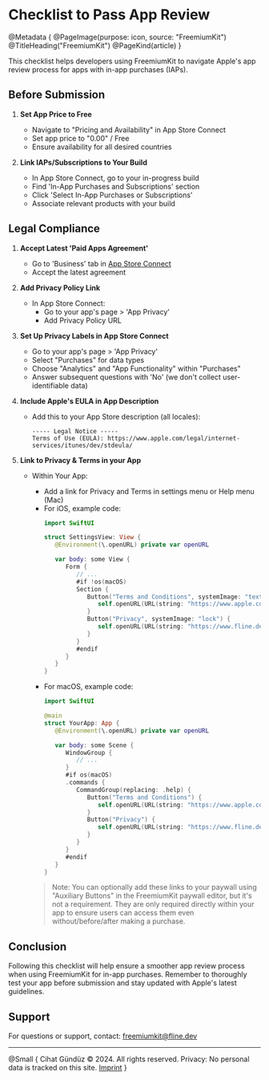 # Checklist to Pass App Review

@Metadata {
   @PageImage(purpose: icon, source: "FreemiumKit")
   @TitleHeading("FreemiumKit")
   @PageKind(article)
}

This checklist helps developers using FreemiumKit to navigate Apple's app review process for apps with in-app purchases (IAPs).

## Before Submission

1. **Set App Price to Free**
   - Navigate to "Pricing and Availability" in App Store Connect
   - Set app price to "0.00" / Free
   - Ensure availability for all desired countries

2. **Link IAPs/Subscriptions to Your Build**
   - In App Store Connect, go to your in-progress build
   - Find 'In-App Purchases and Subscriptions' section
   - Click 'Select In-App Purchases or Subscriptions'
   - Associate relevant products with your build

## Legal Compliance

1. **Accept Latest 'Paid Apps Agreement'**
   - Go to 'Business' tab in [App Store Connect](https://appstoreconnect.apple.com/business)
   - Accept the latest agreement

2. **Add Privacy Policy Link**
   - In App Store Connect: 
     - Go to your app's page > 'App Privacy'
     - Add Privacy Policy URL

3. **Set Up Privacy Labels in App Store Connect**
   - Go to your app's page > 'App Privacy'
   - Select "Purchases" for data types
   - Choose "Analytics" and "App Functionality" within "Purchases"
   - Answer subsequent questions with 'No' (we don't collect user-identifiable data)

4. **Include Apple's EULA in App Description**
   - Add this to your App Store description (all locales):
     ```
     ----- Legal Notice ----- 
     Terms of Use (EULA): https://www.apple.com/legal/internet-services/itunes/dev/stdeula/
     ```

5. **Link to Privacy & Terms in your App**

   - Within Your App:
     - Add a link for Privacy and Terms in settings menu or Help menu (Mac)
     - For iOS, example code:
       ```swift
       import SwiftUI

       struct SettingsView: View {
          @Environment(\.openURL) private var openURL

          var body: some View {
             Form {
                // ...
                #if !os(macOS)
                Section {
                   Button("Terms and Conditions", systemImage: "text.book.closed") {
                      self.openURL(URL(string: "https://www.apple.com/legal/internet-services/itunes/dev/stdeula/")!)
                   }
                   Button("Privacy", systemImage: "lock") {
                      self.openURL(URL(string: "https://www.fline.dev/app-privacy-analytics-en/")!)
                   }
                }
                #endif
             }
          }
       }
       ```
     - For macOS, example code:
       ```swift
       import SwiftUI

       @main
       struct YourApp: App {
          @Environment(\.openURL) private var openURL

          var body: some Scene {
             WindowGroup {
                // ...
             }
             #if os(macOS)
             .commands {
                CommandGroup(replacing: .help) {
                   Button("Terms and Conditions") {
                      self.openURL(URL(string: "https://www.apple.com/legal/internet-services/itunes/dev/stdeula/")!)
                   }
                   Button("Privacy") {
                      self.openURL(URL(string: "https://www.fline.dev/app-privacy-analytics-en/")!)
                   }
                }
             }
             #endif
          }
       }
       ```
   
      > Note: You can optionally add these links to your paywall using "Auxiliary Buttons" in the FreemiumKit paywall editor, but it's not a requirement. They are only required directly within your app to ensure users can access them even without/before/after making a purchase.

## Conclusion

Following this checklist will help ensure a smoother app review process when using FreemiumKit for in-app purchases. Remember to thoroughly test your app before submission and stay updated with Apple's latest guidelines.

## Support

For questions or support, contact: [freemiumkit@fline.dev](mailto:freemiumkit@fline.dev)

---

@Small {
   Cihat Gündüz © 2024. All rights reserved.
   Privacy: No personal data is tracked on this site.
   [Imprint](https://www.fline.dev/imprint/)
}
